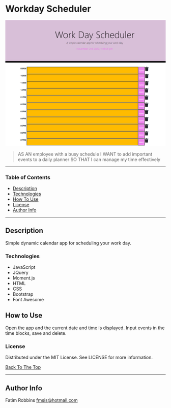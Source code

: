 # Workday Scheduler

<img src="Screenshot.PNG" alt="project image">


> AS AN employee with a busy schedule  I WANT to add important events to a daily planner  SO THAT I can manage my time effectively

---

### Table of Contents


- [Description](#description)
- [Technologies](#technologies)
- [How To Use](#how-to-use)
- [License](#license)
- [Author Info](#author-info)

---

## Description

Simple dynamic calendar app for scheduling your work day.  

### Technologies

- JavaScript
- JQuery
- Moment.js
- HTML
- CSS
- Bootstrap
- Font Awesome

## How to Use

Open the app and the current date and time is displayed. Input events in the time blocks, save and delete.  

### License

Distributed under the MIT License. See LICENSE for more information.

[Back To The Top](#code-quiz)

---

## Author Info

Fatim Robbins
fmsis@hotmail.com